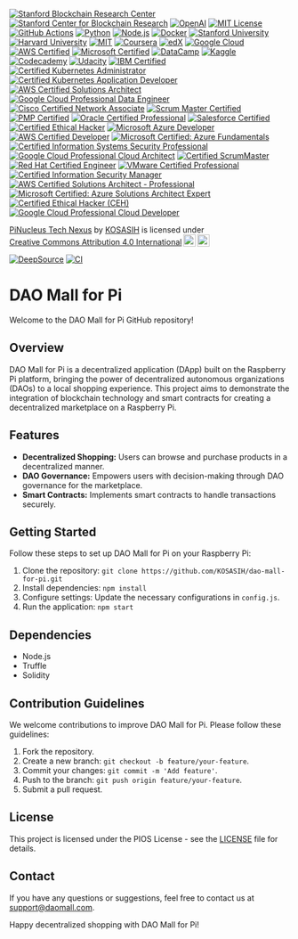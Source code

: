 [![Stanford Blockchain Research Center](https://img.shields.io/badge/Stanford%20Blockchain%20Research%20Center-Partner-FF9800?style=for-the-badge)](https://cyber.stanford.edu/blockchain)
[![Stanford Center for Blockchain Research](https://img.shields.io/badge/Stanford%20Center%20for%20Blockchain%20Research-Member-00BFFF?style=for-the-badge)](https://cbr.stanford.edu/)
[![OpenAI](https://img.shields.io/badge/OpenAI-Research%20Partner-4CAF50?style=for-the-badge)](https://openai.com/)
[![MIT License](https://img.shields.io/badge/License-MIT-brightgreen.svg?style=for-the-badge)](https://opensource.org/licenses/MIT)
[![GitHub Actions](https://img.shields.io/badge/CI-GitHub%20Actions-2088FF?style=for-the-badge)](https://github.com/features/actions)
[![Python](https://img.shields.io/badge/Python-3.9%2B-blue.svg?style=for-the-badge)](https://www.python.org/)
[![Node.js](https://img.shields.io/badge/Node.js-v14.17.0-green.svg?style=for-the-badge)](https://nodejs.org/)
[![Docker](https://img.shields.io/badge/Docker-Enabled-2496ED?style=for-the-badge)](https://www.docker.com/)
[![Stanford University](https://img.shields.io/badge/Stanford%20University-Partner-FF9800?style=for-the-badge)](https://www.stanford.edu/)
[![Harvard University](https://img.shields.io/badge/Harvard%20University-Partner-A50000?style=for-the-badge)](https://www.harvard.edu/)
[![MIT](https://img.shields.io/badge/MIT-Partner-8C1515?style=for-the-badge)](https://www.mit.edu/)
[![Coursera](https://img.shields.io/badge/Coursera-Certified-2D73B8?style=for-the-badge)](https://www.coursera.org/)
[![edX](https://img.shields.io/badge/edX-Certified-00BFFF?style=for-the-badge)](https://www.edx.org/)
[![Google Cloud](https://img.shields.io/badge/Google%20Cloud-Certified-4285F4?style=for-the-badge)](https://cloud.google.com/certification/)
[![AWS Certified](https://img.shields.io/badge/AWS%20Certified-Foundational-FF9900?style=for-the-badge)](https://aws.amazon.com/certification/)
[![Microsoft Certified](https://img.shields.io/badge/Microsoft%20Certified-Professional-00A1F1?style=for-the-badge)](https://www.microsoft.com/en-us/learning/certification-overview.aspx)
[![DataCamp](https://img.shields.io/badge/DataCamp-Certified-00BFFF?style=for-the-badge)](https://www.datacamp.com/)
[![Kaggle](https://img.shields.io/badge/Kaggle-Competitor-FFCC00?style=for-the-badge)](https://www.kaggle.com/)
[![Codecademy](https://img.shields.io/badge/Codecademy-Certified-4B8BBE?style=for-the-badge)](https://www.codecademy.com/)
[![Udacity](https://img.shields.io/badge/Udacity-Nanodegree-00BFFF?style=for-the-badge)](https://www.udacity.com/)
[![IBM Certified](https://img.shields.io/badge/IBM%20Certified-Professional-FFB300?style=for-the-badge)](https://www.ibm.com/certify/)
[![Certified Kubernetes Administrator](https://img.shields.io/badge/Certified%20Kubernetes%20Administrator-CKA-326CE5?style=for-the-badge)](https://www.cncf.io/certification/cka/)
[![Certified Kubernetes Application Developer](https://img.shields.io/badge/Certified%20Kubernetes%20Application%20Developer-CKAD-326CE5?style=for-the-badge)](https://www.cncf.io/certification/ckad/)
[![AWS Certified Solutions Architect](https://img.shields.io/badge/AWS%20Certified%20Solutions%20Architect-Associate-FF9900?style=for-the-badge)](https://aws.amazon.com/certification/certified-solutions-architect-associate/)
[![Google Cloud Professional Data Engineer](https://img.shields.io/badge/Google%20Cloud%20Professional%20Data%20Engineer-4285F4?style=for-the-badge)](https://cloud.google.com/certification/data-engineer)
[![Cisco Certified Network Associate](https://img.shields.io/badge/Cisco%20Certified%20Network%20Associate-CCNA-00A1F1?style=for-the-badge)](https://www.cisco.com/c/en/us/training-events/training-certifications/certifications/associate/ccna.html)
[![Scrum Master Certified](https://img.shields.io/badge/Scrum%20Master%20Certified-SMC-FFB300?style=for-the-badge)](https://www.scrum.org/)
[![PMP Certified](https://img.shields.io/badge/PMP%20Certified-Project%20Management%20Professional-0072B1?style=for-the-badge)](https://www.pmi.org/certifications/project-management-pmp)
[![Oracle Certified Professional](https://img.shields.io/badge/Oracle%20Certified%20Professional-Java%20SE%2011-FFB300?style=for-the-badge)](https://education.oracle.com/java-certification)
[![Salesforce Certified](https://img.shields.io/badge/Salesforce%20Certified-Administrator-00A1E0?style=for-the-badge)](https://trailhead.salesforce.com/credentials/administrator)
[![Certified Ethical Hacker](https://img.shields.io/badge/Certified%20Ethical%20Hacker-CEH-5C5C5C?style=for-the-badge)](https://www.eccouncil.org/programs/certified-ethical-hacker-ceh/)
[![Microsoft Azure Developer](https://img.shields.io/badge/Microsoft%20Azure%20Developer-Associate-0078D4?style=for-the-badge)](https://docs.microsoft.com/en-us/learn/certifications/azure-developer/)
[![AWS Certified Developer](https://img.shields.io/badge/AWS%20Certified%20Developer-Associate-FF9900?style=for-the-badge)](https://aws.amazon.com/certification/certified-developer-associate/)
[![Microsoft Certified: Azure Fundamentals](https://img.shields.io/badge/Microsoft%20Certified%3A%20Azure%20Fundamentals-0078D4?style=for-the-badge)](https://docs.microsoft.com/en-us/learn/certifications/azure-fundamentals/)
[![Certified Information Systems Security Professional](https://img.shields.io/badge/CISSP-Certified%20Information%20Systems%20Security%20Professional-FFB300?style=for-the-badge)](https://www.isc2.org/Certifications/CISSP)
[![Google Cloud Professional Cloud Architect](https://img.shields.io/badge/Google%20Cloud%20Professional%20Cloud%20Architect-4285F4?style=for-the-badge)](https://cloud.google.com/certification/cloud-architect)
[![Certified ScrumMaster](https://img.shields.io/badge/Certified%20ScrumMaster-CSM-FFB300?style=for-the-badge)](https://www.scrumalliance.org/get-certified/scrum-master-track/certified-scrum-master)
[![Red Hat Certified Engineer](https://img.shields.io/badge/Red%20Hat%20Certified%20Engineer-RHCE-CC0000?style=for-the-badge)](https://www.redhat.com/en/services/certification/rhce)
[![VMware Certified Professional](https://img.shields.io/badge/VMware%20Certified%20Professional-2023-0072C6?style=for-the-badge)](https://www.vmware.com/certification/vcp.html)
[![Certified Information Security Manager](https://img.shields.io/badge/CISM-Certified%20Information%20Security%20Manager-0072C6?style=for-the-badge)](https://www.isaca.org/credentialing/cism)
[![AWS Certified Solutions Architect - Professional](https://img.shields.io/badge/AWS%20Certified%20Solutions%20Architect-Professional-FF9900?style=for-the-badge)](https://aws.amazon.com/certification/certified-solutions-architect-professional/)
[![Microsoft Certified: Azure Solutions Architect Expert](https://img.shields.io/badge/Microsoft%20Certified%3A%20Azure%20Solutions%20Architect%20Expert-0078D4?style=for-the-badge)](https://docs.microsoft.com/en-us/learn/certifications/azure-solutions-architect/)
[![Certified Ethical Hacker (CEH)](https://img.shields.io/badge/Certified%20Ethical%20Hacker-CEH-5C5C5C?style=for-the-badge)](https://www.eccouncil.org/programs/certified-ethical-hacker-ceh/)
[![Google Cloud Professional Cloud Developer](https://img.shields.io/badge/Google%20Cloud%20Professional%20Cloud%20Developer-4285F4?style=for-the-badge)](https://cloud.google.com/certification/cloud-developer)

<p xmlns:cc="http://creativecommons.org/ns#" xmlns:dct="http://purl.org/dc/terms/"><a property="dct:title" rel="cc:attributionURL" href="https://github.com/KOSASIH/dao-mall-for-pi">PiNucleus Tech Nexus</a> by <a rel="cc:attributionURL dct:creator" property="cc:attributionName" href="https://www.linkedin.com/in/kosasih-81b46b5a">KOSASIH</a> is licensed under <a href="https://creativecommons.org/licenses/by/4.0/?ref=chooser-v1" target="_blank" rel="license noopener noreferrer" style="display:inline-block;">Creative Commons Attribution 4.0 International<img style="height:22px!important;margin-left:3px;vertical-align:text-bottom;" src="https://mirrors.creativecommons.org/presskit/icons/cc.svg?ref=chooser-v1" alt=""><img style="height:22px!important;margin-left:3px;vertical-align:text-bottom;" src="https://mirrors.creativecommons.org/presskit/icons/by.svg?ref=chooser-v1" alt=""></a></p>

[![DeepSource](https://app.deepsource.com/gh/KOSASIH/dao-mall-for-pi.svg/?label=active+issues&show_trend=true&token=mCKiiDhu3pvPBDx18OdZe4ZN)](https://app.deepsource.com/gh/KOSASIH/dao-mall-for-pi/)
[![CI](https://github.com/KOSASIH/dao-mall-for-pi/actions/workflows/blank.yml/badge.svg)](https://github.com/KOSASIH/dao-mall-for-pi/actions/workflows/blank.yml)

# DAO Mall for Pi

Welcome to the DAO Mall for Pi GitHub repository!

## Overview

DAO Mall for Pi is a decentralized application (DApp) built on the Raspberry Pi platform, bringing the power of decentralized autonomous organizations (DAOs) to a local shopping experience. This project aims to demonstrate the integration of blockchain technology and smart contracts for creating a decentralized marketplace on a Raspberry Pi.

## Features

- **Decentralized Shopping:** Users can browse and purchase products in a decentralized manner.
- **DAO Governance:** Empowers users with decision-making through DAO governance for the marketplace.
- **Smart Contracts:** Implements smart contracts to handle transactions securely.

## Getting Started

Follow these steps to set up DAO Mall for Pi on your Raspberry Pi:

1. Clone the repository: `git clone https://github.com/KOSASIH/dao-mall-for-pi.git`
2. Install dependencies: `npm install`
3. Configure settings: Update the necessary configurations in `config.js`.
4. Run the application: `npm start`

## Dependencies

- Node.js
- Truffle
- Solidity

## Contribution Guidelines

We welcome contributions to improve DAO Mall for Pi. Please follow these guidelines:

1. Fork the repository.
2. Create a new branch: `git checkout -b feature/your-feature`.
3. Commit your changes: `git commit -m 'Add feature'`.
4. Push to the branch: `git push origin feature/your-feature`.
5. Submit a pull request.

## License

This project is licensed under the PIOS License - see the [LICENSE](LICENSE.md) file for details.

## Contact

If you have any questions or suggestions, feel free to contact us at [support@daomall.com](mailto:support@daomall.com).

Happy decentralized shopping with DAO Mall for Pi!

